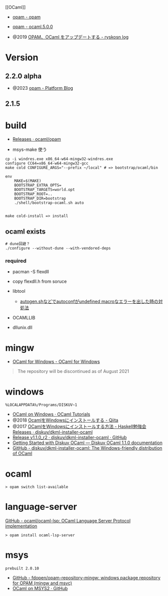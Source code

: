 [[OCaml]]

- [opam - opam](https://opam.ocaml.org/)
- [opam - ocaml.5.0.0](https://opam.ocaml.org/packages/ocaml/ocaml.5.0.0/)

- @2019 [OPAM、OCaml をアップデートする - ryskosn log](https://ryskosn.hatenadiary.com/entry/2019/03/21/181524)

# Version
## 2.2.0 alpha
- @2023 [opam - Platform Blog](https://opam.ocaml.org/blog/opam-2-2-0-alpha2/)

## 2.1.5

# build
- [Releases · ocaml/opam](https://github.com/ocaml/opam/releases)

- msys-make 使う
```
cp -i windres.exe x86_64-w64-mingw32-windres.exe
configure CC64=x86_64-w64-mingw32-gcc
make cold CONFIGURE_ARGS="--prefix ~/local" # => bootstrap/ocaml/bin

env 
	MAKE=$(MAKE) 
	BOOTSTRAP_EXTRA_OPTS= 
	BOOTSTRAP_TARGETS=world.opt 
	BOOTSTRAP_ROOT=.. 
	BOOTSTRAP_DIR=bootstrap 
	./shell/bootstrap-ocaml.sh auto


make cold-install => install
```

## ocaml exists

```
# dune回避？
./configure --without-dune --with-vendored-deps
```

### required
- pacman -S flexdll
- copy flexdll.h from soruce
- libtool
	- [autogen.shなどでautoconfがundefined macroなエラーを出した時の対処法](https://rcmdnk.com/blog/2017/04/03/computer-linux/)

- OCAMLLIB
- dllunix.dll

# mingw
- [OCaml for Windows - OCaml for Windows](https://fdopen.github.io/opam-repository-mingw/)
>  The repository will be discontinued as of August 2021

# windows
`%LOCALAPPDATA%/Programs/DISKUV~1`
- [OCaml on Windows · OCaml Tutorials](https://ocaml.org/docs/ocaml-on-windows)
- @2018 [OcamlをWindowsにインストールする - Qiita](https://qiita.com/angeart/items/ba9721245558781e30d4)
- @2017 [OCamlをWindowsにインストールする方法 - Haskell勉強会](https://haskell.hatenablog.com/entry/How-to-install-OCaml-on-Windows)
[Releases · diskuv/dkml-installer-ocaml](https://github.com/diskuv/dkml-installer-ocaml/releases)
- [Release v1.1.0_r2 · diskuv/dkml-installer-ocaml · GitHub](https://github.com/diskuv/dkml-installer-ocaml/releases/tag/v1.1.0_r2)
- [Getting Started with Diskuv OCaml — Diskuv OCaml 1.1.0 documentation](https://diskuv-ocaml.gitlab.io/distributions/dkml/)
- [GitHub - diskuv/dkml-installer-ocaml: The Windows-friendly distribution of OCaml](https://github.com/diskuv/dkml-installer-ocaml#readme)

# ocaml

```
> opam switch list-available
```

# language-server
[GitHub - ocaml/ocaml-lsp: OCaml Language Server Protocol implementation](https://github.com/ocaml/ocaml-lsp)

```
> opam install ocaml-lsp-server
```

# msys
`prebuilt 2.0.10`
- [GitHub - fdopen/opam-repository-mingw: windows package repository for OPAM (mingw and msvc)](https://github.com/fdopen/opam-repository-mingw)
- [OCaml on MSYS2 · GitHub](https://gist.github.com/mnxn/93009346c1bd56f387daf28413152179)

